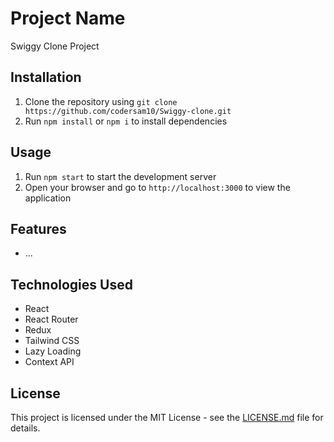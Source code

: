 # Project Name

Swiggy Clone Project

## Installation

1. Clone the repository using `git clone https://github.com/codersam10/Swiggy-clone.git`
2. Run  `npm install` or `npm i` to install dependencies

## Usage

1. Run  `npm start`  to start the development server
2. Open your browser and go to  `http://localhost:3000`  to view the application

## Features
- ...

## Technologies Used

- React
- React Router
- Redux
- Tailwind CSS
- Lazy Loading
- Context API


## License

This project is licensed under the MIT License - see the [LICENSE.md](LICENSE.md) file for details.